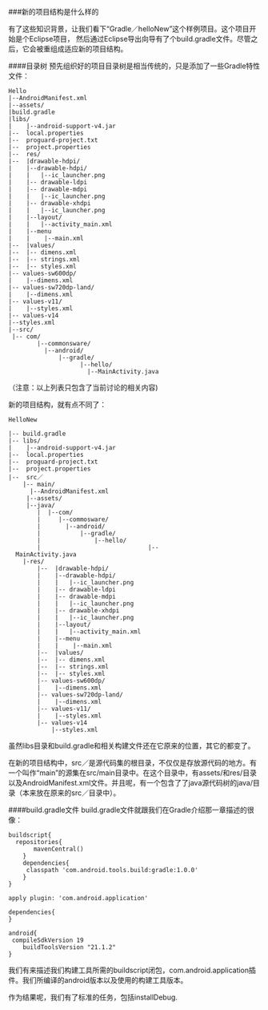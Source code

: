 ###新的项目结构是什么样的

有了这些知识背景，让我们看下“Gradle／helloNew”这个样例项目。这个项目开始是个Eclipse项目，
然后通过Eclipse导出向导有了个build.gradle文件。尽管之后，它会被重组成适应新的项目结构。

####目录树
预先组织好的项目目录树是相当传统的，只是添加了一些Gradle特性文件：

	Hello
	|--AndroidManifest.xml
	|--assets/
	|build.gradle
	|libs/
	|    |--android-support-v4.jar
	|--  local.properties
	|--  proguard-project.txt
	|--  project.properties
	|--  res/
	|--  |drawable-hdpi/
	|    |--drawable-hdpi/
	|    |   |--ic_launcher.png
	|    |-- drawable-ldpi
	|    |-- drawable-mdpi
	|    |   |--ic_launcher.png
	|    |-- drawable-xhdpi
	|    |   |--ic_launcher.png
	|    |--layout/
	|    |   |--activity_main.xml
	|    |--menu
	|    |    |--main.xml
	|--  |values/
	|--  |-- dimens.xml
	|--  |-- strings.xml
	|--  |-- styles.xml
	|-- values-sw600dp/
	|    |--dimens.xml
	|-- values-sw720dp-land/
	|    |--dimens.xml
	|-- values-v11/
	|    |--styles.xml
	|-- values-v14
    |--styles.xml
	|--src/
   	 |-- com/
        	|--commonsware/
          	  |--android/
              	  |--gradle/
                    	|--hello/
                      	  |--MainActivity.java


（注意：以上列表只包含了当前讨论的相关内容)

新的项目结构，就有点不同了：


	HelloNew

	|-- build.gradle
	|-- libs/
	|    |--android-support-v4.jar
	|--  local.properties
	|--  proguard-project.txt
	|--  project.properties
	|--  src／
    	|-- main/
      	  |--AndroidManifest.xml
       	 |--assets/
       	 |--java/
        	|  |--com/
        	|     |--commosware/
        	|       |--android/
        	|           |--gradle/
       	    |               |--hello/
         	|                              |--
      MainActivity.java
        |-res/
            |--  |drawable-hdpi/
            |    |--drawable-hdpi/
            |    |   |--ic_launcher.png
            |    |-- drawable-ldpi
            |    |-- drawable-mdpi
            |    |   |--ic_launcher.png
            |    |-- drawable-xhdpi
            |    |   |--ic_launcher.png
            |    |--layout/
            |    |   |--activity_main.xml
            |    |--menu
            |    |    |--main.xml
            |--  |values/
            |--  |-- dimens.xml
            |--  |-- strings.xml
            |--  |-- styles.xml
            |-- values-sw600dp/
            |    |--dimens.xml
            |-- values-sw720dp-land/
            |    |--dimens.xml
            |-- values-v11/
            |    |--styles.xml
            |-- values-v14
                |--styles.xml
虽然libs目录和build.gradle和相关构建文件还在它原来的位置，其它的都变了。

在新的项目结构中，src／是源代码集的根目录，不仅仅是存放源代码的地方。有一个叫作“main”的源集在src/main目录中。在这个目录中，有assets/和res/目录以及AndroidManifest.xml文件。并且呢，有一个包含了了java源代码树的java/目录（本来放在原来的src／目录中）。

####build.gradle文件
build.gradle文件就跟我们在Gradle介绍那一章描述的很像：

	buildscript{
  	  repositories{
     	   mavenCentral()
    	}
    	dependencies{
       	 classpath 'com.android.tools.build:gradle:1.0.0'
    	}
	}

	apply plugin: 'com.android.application'

	dependencies{
	}

	android{
   	 compileSdkVersion 19
    	buildToolsVersion "21.1.2"
	}    

我们有来描述我们构建工具所需的buildscript闭包，com.android.application插件。我们所编译的android版本以及使用的构建工具版本。

作为结果呢，我们有了标准的任务，包括installDebug.
